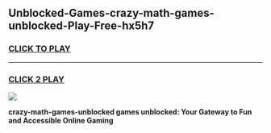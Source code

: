
## Unblocked-Games-crazy-math-games-unblocked-Play-Free-hx5h7
<h3>
<a href="https://premium76.site?title=crazy-math-games-unblocked&ref=09A">CLICK TO PLAY</a></h3>
<hr>

<h3>
<a href="https://premium76.site?title=crazy-math-games-unblocked&ref=09A">CLICK 2 PLAY</a>
  
</h3>

<a href="https://premium76.site?title=crazy-math-games-unblocked&ref=09A"><img src="https://clearcache.store/games.png"></a>


**crazy-math-games-unblocked games unblocked: Your Gateway to Fun and Accessible Online Gaming**
